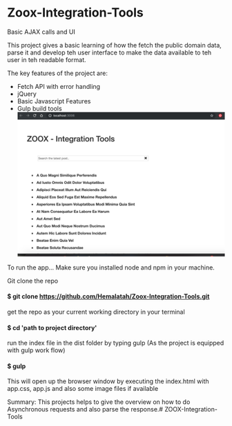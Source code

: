 # Zoox-Integration-Tools
Basic AJAX calls and UI

This project gives a basic learning of how the fetch the public domain data, parse it and develop teh user interface to make the data available to teh user in teh readable format.

The key features of the project are:

- Fetch API with error handling
- jQuery
- Basic Javascript Features
- Gulp build tools
![alt text](https://github.com/Hemalatah/Zoox-Integration-Tools/blob/master/Screen%20Shot%202019-04-02%20at%2011.33.51%20AM.png)

To run the app...
Make sure you installed node and npm in your machine.

Git clone the repo
#### $ git clone https://github.com/Hemalatah/Zoox-Integration-Tools.git

get the repo as your current working directory in your terminal
#### $ cd 'path to project directory'
run the index file in the dist folder by typing gulp (As the project is equipped with gulp work flow)
#### $ gulp
This will open up the browser window by executing the index.html with app.css, app.js and also some image files if available

Summary:
This projects helps to give the overview on how to do Asynchronous requests and also parse the response.# ZOOX-Integration-Tools
